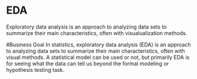 # EDA
Exploratory data analysis is an approach to analyzing data sets to summarize their main characteristics, often with visualualization methods.


#Business Goal
In statistics, exploratory data analysis (EDA) is an approach to analyzing data sets to summarize their main characteristics, often with visual methods. A statistical model can be used or not, but primarily EDA is for seeing what the data can tell us beyond the formal modeling or hypothesis testing task.
